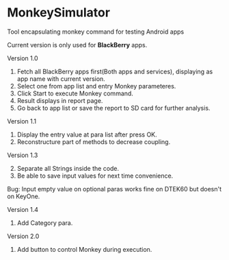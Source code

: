 # MonkeySimulator
Tool encapsulating monkey command for testing Android apps

Current version is only used for **BlackBerry** apps.

Version 1.0

1. Fetch all BlackBerry apps first(Both apps and services), displaying as app name with current version.
2. Select one from app list and entry Monkey parameteres.
3. Click Start to execute Monkey command.
4. Result displays in report page.
5. Go back to app list or save the report to SD card for further analysis.


Version 1.1

1. Display the entry value at para list after press OK.
2. Reconstructure part of methods to decrease coupling.
  
Version 1.3


2. Separate all Strings inside the code.
3. Be able to save input values for next time convenience.

Bug:
    Input empty value on optional paras works fine on DTEK60 but doesn't on KeyOne. 
    
Version 1.4

1. Add Category para.

Version 2.0

1. Add button to control Monkey during execution.
